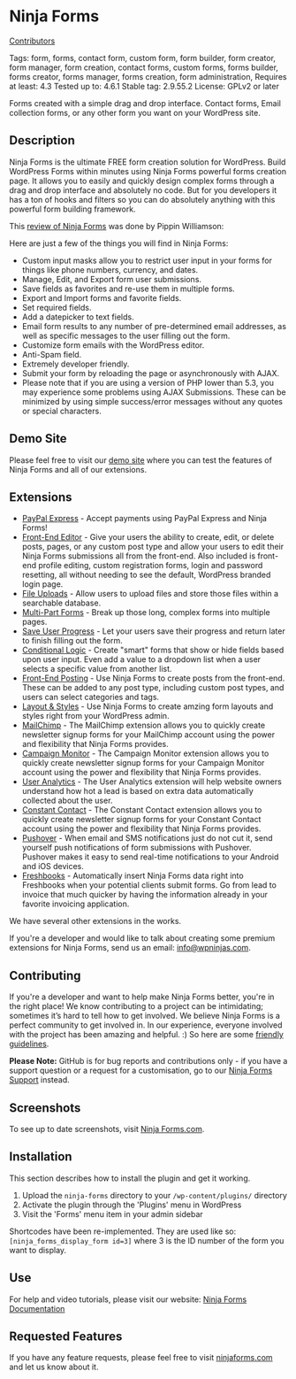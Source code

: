 # Ninja Forms
[Contributors](https://github.com/wpninjas/ninja-forms/graphs/contributors)

Tags: form, forms, contact form, custom form, form builder, form creator, form manager, form creation, contact forms, custom forms, forms builder, forms creator, forms manager, forms creation, form administration,
Requires at least: 4.3
Tested up to: 4.6.1
Stable tag: 2.9.55.2
License: GPLv2 or later

Forms created with a simple drag and drop interface. Contact forms, Email collection forms, or any other form you want on your WordPress site.

## Description
Ninja Forms is the ultimate FREE form creation solution for WordPress. Build WordPress Forms within minutes using Ninja Forms powerful forms creation page. It allows you to easily and quickly design complex forms through a drag and drop interface and absolutely no code. But for you developers it has a ton of hooks and filters so you can do absolutely anything with this powerful form building framework.

This [review of Ninja Forms](http://www.youtube.com/watch?v=hVfPmKzqYpk) was done by Pippin Williamson:


Here are just a few of the things you will find in Ninja Forms:

* Custom input masks allow you to restrict user input in your forms for things like phone numbers, currency, and dates.
* Manage, Edit, and Export form user submissions.
* Save fields as favorites and re-use them in multiple forms.
* Export and Import forms and favorite fields.
* Set required fields.
* Add a datepicker to text fields.
* Email form results to any number of pre-determined email addresses, as well as specific messages to the user filling out the form.
* Customize form emails with the WordPress editor.
* Anti-Spam field.
* Extremely developer friendly.
* Submit your form by reloading the page or asynchronously with AJAX.
* Please note that if you are using a version of PHP lower than 5.3, you may experience some problems using AJAX Submissions. These can be minimized by using simple success/error messages without any quotes or special characters.

## Demo Site
Please feel free to visit our [demo site](http://demo.ninjaforms.com/) where you can test the features of Ninja Forms and all of our extensions.

## Extensions

* [PayPal Express](http://ninjaforms.com/downloads/paypal-express/) - Accept payments using PayPal Express and Ninja Forms!
* [Front-End Editor](http://ninjaforms.com/downloads/front-end-editor/) - Give your users the ability to create, edit, or delete posts, pages, or any custom post type and allow your users to edit their Ninja Forms submissions all from the front-end. Also included is front-end profile editing, custom registration forms, login and password resetting, all without needing to see the default, WordPress branded login page.
* [File Uploads](http://ninjaforms.com/downloads/file-uploads/) - Allow users to upload files and store those files within a searchable database.
* [Multi-Part Forms](http://ninjaforms.com/downloads/multi-part-forms/) - Break up those long, complex forms into multiple pages.
* [Save User Progress](http://ninjaforms.com/downloads/save-user-progress/) - Let your users save their progress and return later to finish filling out the form.
* [Conditional Logic](http://ninjaforms.com/downloads/conditional-logic/) - Create "smart" forms that show or hide fields based upon user input. Even add a value to a dropdown list when a user selects a specific value from another list.
* [Front-End Posting](http://ninjaforms.com/downloads/front-end-posting/) - Use Ninja Forms to create posts from the front-end. These can be added to any post type, including custom post types, and users can select categories and tags.
* [Layout & Styles](http://ninjaforms.com/downloads/layout-styles/) - Use Ninja Forms to create amzing form layouts and styles right from your WordPress admin.
* [MailChimp](http://ninjaforms.com/downloads/mail-chimp/) - The MailChimp extension allows you to quickly create newsletter signup forms for your MailChimp account using the power and flexibility that Ninja Forms provides.
* [Campaign Monitor](http://ninjaforms.com/downloads/campaign-monitor/) - The Campaign Monitor extension allows you to quickly create newsletter signup forms for your Campaign Monitor account using the power and flexibility that Ninja Forms provides.
* [User Analytics](http://ninjaforms.com/downloads/user-analytics/) - The User Analytics extension will help website owners understand how hot a lead is based on extra data automatically collected about the user.
* [Constant Contact](http://ninjaforms.com/downloads/constant-contact/) - The Constant Contact extension allows you to quickly create newsletter signup forms for your Constant Contact account using the power and flexibility that Ninja Forms provides.
* [Pushover](http://ninjaforms.com/downloads/pushover/) - When email and SMS notifications just do not cut it, send yourself push notifications of form submissions with Pushover. Pushover makes it easy to send real-time notifications to your Android and iOS devices.
* [Freshbooks](http://ninjaforms.com/downloads/freshbooks/) - Automatically insert Ninja Forms data right into Freshbooks when your potential clients submit forms. Go from lead to invoice that much quicker by having the information already in your favorite invoicing application.

We have several other extensions in the works.

If you're a developer and would like to talk about creating some premium extensions for Ninja Forms, send us an email: info@wpninjas.com.

## Contributing

If you're a developer and want to help make Ninja Forms better, you're in the right place! We know contributing to a project can be intimidating; sometimes it’s hard to tell how to get involved. We believe Ninja Forms is a perfect community to get involved in. In our experience, everyone involved with the project has been amazing and helpful. :)
So here are some [friendly guidelines](https://github.com/wpninjas/ninja-forms/blob/master/CONTRIBUTING.md).

__Please Note:__ GitHub is for bug reports and contributions only - if you have a support question or a request for a customisation, go to our [Ninja Forms Support](http://ninjaforms.com/documentation/using-ninja-forms/faq-troubleshooting/) instead.

## Screenshots

To see up to date screenshots, visit [Ninja Forms.com](http://ninjaforms.com/).

## Installation

This section describes how to install the plugin and get it working.

1. Upload the `ninja-forms` directory to your `/wp-content/plugins/` directory
2. Activate the plugin through the 'Plugins' menu in WordPress
3. Visit the 'Forms' menu item in your admin sidebar

Shortcodes have been re-implemented. They are used like so: `[ninja_forms_display_form id=3]` where 3 is the ID number of the form you want to display.

## Use

For help and video tutorials, please visit our website: [Ninja Forms Documentation](http://ninjaforms.com/documentation/intro/)

## Requested Features

If you have any feature requests, please feel free to visit [ninjaforms.com](http://ninjaforms.com) and let us know about it.
